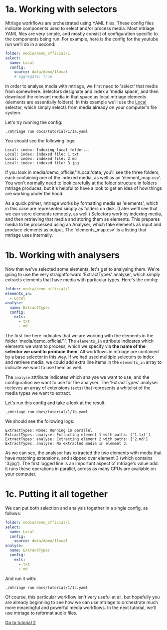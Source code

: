# 1a. Working with selectors

Mtriage workflows are orchestrated using YAML files. These config files
indicate components used to select and/or process media. Most mtriage YAML
files are very simple, and mostly consist of configuration specific to the
components being run. For example, here is the config for the youtube run we'll
do in a second:

```yaml
folder: media/demo_official/1
select:
  name: Local
  config:
    source: data/demo/1local
    # aggregate: true
```


In order to analyse media with mtriage, we first need to 'select' that media
from somewhere. Selectors designate and index a 'media space', and then
download the relevant media in that space as local mtriage elements (elements
are essentially folders). In this example we'll use the
[Local](../src/lib/selectors/Local) selector, which simply selects from media
already on your computer's file system.

Let's try running the config:

```
./mtriage run docs/tutorial/1/1a.yaml
```

You should see the following logs:

```
Local: index: Indexing local folder...
Local: index: indexed file: 1.txt
Local: index: indexed file: 2.md
Local: index: indexed file: 3.jpg
```

If you look in media/demo_official/1/Local/data, you'll see the three folders,
each containing one of the indexed media, as well as an 'element_map.csv'. You
won't normally need to look carefully at the folder structure in folders
mtriage produces, but it's helpful to have a look to get an idea of how things
are working under the hood. 

As a quick primer, mtriage works by formatting media as 'elements', which in
this case are represented simply as folders on disk. (Later we'll see that we
can store elements remotely, as well.) Selectors work by indexing media, and
then retrieving that media and storing them as elements. This prepares media to
be processed using an Analyser, which take elements as input and produce
elements as output. The 'elements_map.csv' is a listing that mtriage uses
internally.

# 1b. Working with analysers

Now that we've selected some elements, let's get to analysing them. We're going
to use the very straightforward 'ExtractTypes' analyser, which simply extracts
elements that have media with particular types. Here's the config:

```yaml
folder: media/demo_official/1
elements_in:
  - Local
analyse:
  name: ExtractTypes
  config:
    exts:
      - txt
      - md
```

The first line here indicates that we are working with the elements in the
folder 'media/demo_official/1'. The `elements_in` attribute indicates which
elements we want to process, which we specify via __the name of the selector we
used to produce them__. All workflows in mtriage are contained by a base
selector in this way. If we had used multiple selectors to index and retrieve
media, we could add extra line items in the `elements_in` array to indicate we
want to use them as well.

The `analyse` attribute indicates which analyse we want to use, and the
configuration we want to use for the analyser. The 'ExtractTypes' analyser
recieves an array of extensions (`exts`) that represents a whitelist of the
media types we want to extract.


Let's run this config and take a look at the result:

```
./mtriage run docs/tutorial/1/1b.yaml
```

We should see the following logs:

```
ExtractTypes: None: Running in parallel
ExtractTypes: analyse: Extracting element 1 with paths: ['1.txt']
ExtractTypes: analyse: Extracting element 2 with paths: ['2.md']
ExtractTypes: analyse: No extracted media in element 3.
```

As we can see, the analyser has extracted the two elements with media that have
matching extensions, and skipped over element 3 (which contains '3.jpg'). The
first logged line is an important aspect of mtriage's value add: it runs these
operations in parallel, across as many CPUs are available on your computer.

# 1c. Putting it all together

We can put both selection and analysis together in a single config, as follows:

```yaml
folder: media/demo_official/1
select:
  name: Local
  config:
    source: data/demo/1local
analyse:
  name: ExtractTypes
  config:
    exts:
      - txt
      - md
```

And run it with:

```
./mtriage run docs/tutorial/1/1c.yaml
```

Of course, this particular workflow isn't very useful at all, but hopefully you
are already beginning to see how we can use mtriage to orchestrate much more
meaningful and powerful media workflows. In the next tutorial, we'll use
mtriage to reformat audio files.

[Go to tutorial 2](/docs/tutorial/2/README.md)
